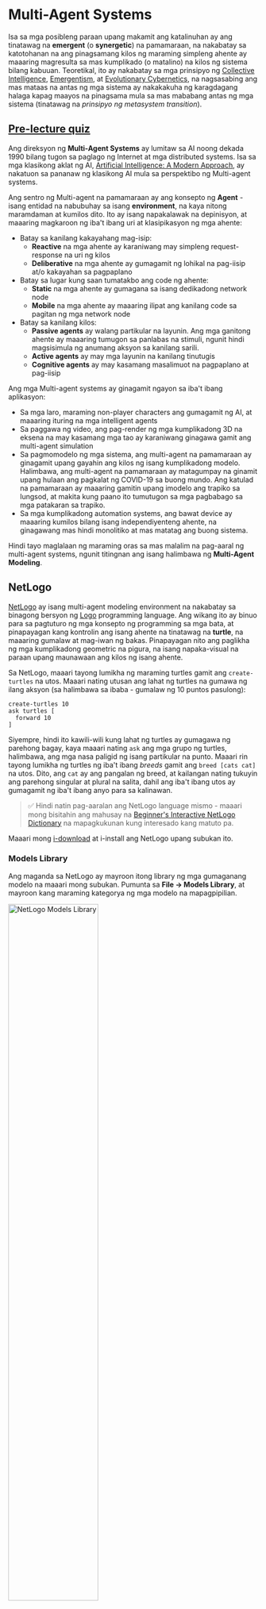 <!--
CO_OP_TRANSLATOR_METADATA:
{
  "original_hash": "1ddf651d7681b4449f9d09ea3b17911e",
  "translation_date": "2025-08-28T02:26:38+00:00",
  "source_file": "lessons/6-Other/23-MultiagentSystems/README.md",
  "language_code": "tl"
}
-->
# Multi-Agent Systems

Isa sa mga posibleng paraan upang makamit ang katalinuhan ay ang tinatawag na **emergent** (o **synergetic**) na pamamaraan, na nakabatay sa katotohanan na ang pinagsamang kilos ng maraming simpleng ahente ay maaaring magresulta sa mas kumplikado (o matalino) na kilos ng sistema bilang kabuuan. Teoretikal, ito ay nakabatay sa mga prinsipyo ng [Collective Intelligence](https://en.wikipedia.org/wiki/Collective_intelligence), [Emergentism](https://en.wikipedia.org/wiki/Global_brain), at [Evolutionary Cybernetics](https://en.wikipedia.org/wiki/Global_brain), na nagsasabing ang mas mataas na antas ng mga sistema ay nakakakuha ng karagdagang halaga kapag maayos na pinagsama mula sa mas mababang antas ng mga sistema (tinatawag na *prinsipyo ng metasystem transition*).

## [Pre-lecture quiz](https://ff-quizzes.netlify.app/en/ai/quiz/45)

Ang direksyon ng **Multi-Agent Systems** ay lumitaw sa AI noong dekada 1990 bilang tugon sa paglago ng Internet at mga distributed systems. Isa sa mga klasikong aklat ng AI, [Artificial Intelligence: A Modern Approach](https://en.wikipedia.org/wiki/Artificial_Intelligence:_A_Modern_Approach), ay nakatuon sa pananaw ng klasikong AI mula sa perspektibo ng Multi-agent systems.

Ang sentro ng Multi-agent na pamamaraan ay ang konsepto ng **Agent** - isang entidad na nabubuhay sa isang **environment**, na kaya nitong maramdaman at kumilos dito. Ito ay isang napakalawak na depinisyon, at maaaring magkaroon ng iba't ibang uri at klasipikasyon ng mga ahente:

* Batay sa kanilang kakayahang mag-isip:
   - **Reactive** na mga ahente ay karaniwang may simpleng request-response na uri ng kilos
   - **Deliberative** na mga ahente ay gumagamit ng lohikal na pag-iisip at/o kakayahan sa pagpaplano
* Batay sa lugar kung saan tumatakbo ang code ng ahente:
   - **Static** na mga ahente ay gumagana sa isang dedikadong network node
   - **Mobile** na mga ahente ay maaaring ilipat ang kanilang code sa pagitan ng mga network node
* Batay sa kanilang kilos:
   - **Passive agents** ay walang partikular na layunin. Ang mga ganitong ahente ay maaaring tumugon sa panlabas na stimuli, ngunit hindi magsisimula ng anumang aksyon sa kanilang sarili.
   - **Active agents** ay may mga layunin na kanilang tinutugis
   - **Cognitive agents** ay may kasamang masalimuot na pagpaplano at pag-iisip

Ang mga Multi-agent systems ay ginagamit ngayon sa iba't ibang aplikasyon:

* Sa mga laro, maraming non-player characters ang gumagamit ng AI, at maaaring ituring na mga intelligent agents
* Sa paggawa ng video, ang pag-render ng mga kumplikadong 3D na eksena na may kasamang mga tao ay karaniwang ginagawa gamit ang multi-agent simulation
* Sa pagmomodelo ng mga sistema, ang multi-agent na pamamaraan ay ginagamit upang gayahin ang kilos ng isang kumplikadong modelo. Halimbawa, ang multi-agent na pamamaraan ay matagumpay na ginamit upang hulaan ang pagkalat ng COVID-19 sa buong mundo. Ang katulad na pamamaraan ay maaaring gamitin upang imodelo ang trapiko sa lungsod, at makita kung paano ito tumutugon sa mga pagbabago sa mga patakaran sa trapiko.
* Sa mga kumplikadong automation systems, ang bawat device ay maaaring kumilos bilang isang independiyenteng ahente, na ginagawang mas hindi monolitiko at mas matatag ang buong sistema.

Hindi tayo maglalaan ng maraming oras sa mas malalim na pag-aaral ng multi-agent systems, ngunit titingnan ang isang halimbawa ng **Multi-Agent Modeling**.

## NetLogo

[NetLogo](https://ccl.northwestern.edu/netlogo/) ay isang multi-agent modeling environment na nakabatay sa binagong bersyon ng [Logo](https://en.wikipedia.org/wiki/Logo_(programming_language)) programming language. Ang wikang ito ay binuo para sa pagtuturo ng mga konsepto ng programming sa mga bata, at pinapayagan kang kontrolin ang isang ahente na tinatawag na **turtle**, na maaaring gumalaw at mag-iwan ng bakas. Pinapayagan nito ang paglikha ng mga kumplikadong geometric na pigura, na isang napaka-visual na paraan upang maunawaan ang kilos ng isang ahente.

Sa NetLogo, maaari tayong lumikha ng maraming turtles gamit ang `create-turtles` na utos. Maaari nating utusan ang lahat ng turtles na gumawa ng ilang aksyon (sa halimbawa sa ibaba - gumalaw ng 10 puntos pasulong):

```
create-turtles 10
ask turtles [
  forward 10
]
```

Siyempre, hindi ito kawili-wili kung lahat ng turtles ay gumagawa ng parehong bagay, kaya maaari nating `ask` ang mga grupo ng turtles, halimbawa, ang mga nasa paligid ng isang partikular na punto. Maaari rin tayong lumikha ng turtles ng iba't ibang *breeds* gamit ang `breed [cats cat]` na utos. Dito, ang `cat` ay ang pangalan ng breed, at kailangan nating tukuyin ang parehong singular at plural na salita, dahil ang iba't ibang utos ay gumagamit ng iba't ibang anyo para sa kalinawan.

> ✅ Hindi natin pag-aaralan ang NetLogo language mismo - maaari mong bisitahin ang mahusay na [Beginner's Interactive NetLogo Dictionary](https://ccl.northwestern.edu/netlogo/bind/) na mapagkukunan kung interesado kang matuto pa.

Maaari mong [i-download](https://ccl.northwestern.edu/netlogo/download.shtml) at i-install ang NetLogo upang subukan ito.

### Models Library

Ang maganda sa NetLogo ay mayroon itong library ng mga gumaganang modelo na maaari mong subukan. Pumunta sa **File → Models Library**, at mayroon kang maraming kategorya ng mga modelo na mapagpipilian.

<img alt="NetLogo Models Library" src="images/NetLogo-ModelLib.png" width="60%"/>

> Isang screenshot ng models library ni Dmitry Soshnikov

Maaari mong buksan ang isa sa mga modelo, halimbawa **Biology → Flocking**.

### Main Principles

Pagkatapos buksan ang modelo, dadalhin ka sa pangunahing screen ng NetLogo. Narito ang isang sample na modelo na naglalarawan sa populasyon ng mga lobo at tupa, na may limitadong resources (damo).

![NetLogo Main Screen](../../../../../translated_images/NetLogo-Main.32653711ec1a01b3cab22ec0b148e64193d0b979b055285bef329d5e3d6958c5.tl.png)

> Screenshot ni Dmitry Soshnikov

Sa screen na ito, makikita mo:

* Ang seksyon ng **Interface** na naglalaman ng:
  - Ang pangunahing field, kung saan nabubuhay ang lahat ng ahente
  - Iba't ibang controls: buttons, sliders, atbp.
  - Mga graphs na maaari mong gamitin upang ipakita ang mga parameter ng simulation
* Ang **Code** tab na naglalaman ng editor, kung saan maaari kang mag-type ng NetLogo program

Sa karamihan ng mga kaso, ang interface ay magkakaroon ng **Setup** button, na nag-iinitialize ng simulation state, at isang **Go** button na nagsisimula ng execution. Ang mga ito ay pinangangasiwaan ng mga kaukulang handlers sa code na ganito ang hitsura:

```
to go [
...
]
```

Ang mundo ng NetLogo ay binubuo ng mga sumusunod na bagay:

* **Agents** (turtles) na maaaring gumalaw sa field at gumawa ng kung ano. Inuutos mo ang mga ahente gamit ang `ask turtles [...]` syntax, at ang code sa brackets ay isinasagawa ng lahat ng ahente sa *turtle mode*.
* **Patches** ay mga square na lugar ng field, kung saan nabubuhay ang mga ahente. Maaari mong tukuyin ang lahat ng ahente sa parehong patch, o maaari mong baguhin ang mga kulay ng patch at iba pang mga katangian. Maaari mo ring `ask patches` na gumawa ng kung ano.
* **Observer** ay isang natatanging ahente na kumokontrol sa mundo. Ang lahat ng button handlers ay isinasagawa sa *observer mode*.

> ✅ Ang kagandahan ng isang multi-agent environment ay ang code na tumatakbo sa turtle mode o sa patch mode ay isinasagawa nang sabay-sabay ng lahat ng ahente nang parallel. Kaya, sa pamamagitan ng pagsusulat ng kaunting code at pagprograma ng kilos ng indibidwal na ahente, maaari kang lumikha ng kumplikadong kilos ng sistema ng simulation bilang kabuuan.

### Flocking

Bilang isang halimbawa ng multi-agent na kilos, tingnan natin ang **[Flocking](https://en.wikipedia.org/wiki/Flocking_(behavior))**. Ang Flocking ay isang kumplikadong pattern na katulad ng kung paano lumilipad ang mga kawan ng ibon. Kapag pinapanood mo silang lumipad, maaari mong isipin na sinusunod nila ang isang uri ng kolektibong algorithm, o na mayroon silang isang uri ng *collective intelligence*. Gayunpaman, ang kumplikadong kilos na ito ay lumilitaw kapag ang bawat indibidwal na ahente (sa kasong ito, isang *ibon*) ay inoobserbahan lamang ang ilang iba pang ahente sa maikling distansya mula dito, at sinusunod ang tatlong simpleng patakaran:

* **Alignment** - ito ay tumutugon sa average na direksyon ng mga kalapit na ahente
* **Cohesion** - ito ay sinusubukang tumugon sa average na posisyon ng mga kapitbahay (*long range attraction*)
* **Separation** - kapag masyadong malapit sa ibang mga ibon, sinusubukan nitong lumayo (*short range repulsion*)

Maaari mong patakbuhin ang flocking na halimbawa at obserbahan ang kilos. Maaari mo ring ayusin ang mga parameter, tulad ng *degree of separation*, o ang *viewing range*, na tumutukoy kung gaano kalayo ang nakikita ng bawat ibon. Tandaan na kung babawasan mo ang viewing range sa 0, lahat ng ibon ay nagiging bulag, at tumitigil ang flocking. Kung babawasan mo ang separation sa 0, lahat ng ibon ay nagtitipon sa isang tuwid na linya.

> ✅ Lumipat sa **Code** tab at tingnan kung saan ipinatupad sa code ang tatlong patakaran ng flocking (alignment, cohesion, at separation). Pansinin kung paano natin tinutukoy lamang ang mga ahente na nasa paningin.

### Iba pang Mga Modelong Pwedeng Tingnan

May ilang iba pang mga kawili-wiling modelo na maaari mong eksperimento:

* **Art → Fireworks** nagpapakita kung paano ang isang paputok ay maaaring ituring na kolektibong kilos ng indibidwal na mga fire streams
* **Social Science → Traffic Basic** at **Social Science → Traffic Grid** nagpapakita ng modelo ng trapiko sa lungsod sa 1D at 2D Grid na may o walang traffic lights. Ang bawat kotse sa simulation ay sumusunod sa mga sumusunod na patakaran:
   - Kung ang espasyo sa harap nito ay walang laman - mag-accelerate (hanggang sa isang tiyak na max speed)
   - Kung nakikita ang hadlang sa harap - mag-brake (at maaari mong ayusin kung gaano kalayo ang nakikita ng driver)
* **Social Science → Party** nagpapakita kung paano nagkakagrupo ang mga tao sa isang cocktail party. Maaari mong hanapin ang kombinasyon ng mga parameter na nagdudulot ng pinakamabilis na pagtaas ng kasiyahan ng grupo.

Tulad ng nakikita mula sa mga halimbawang ito, ang mga multi-agent simulations ay maaaring maging isang kapaki-pakinabang na paraan upang maunawaan ang kilos ng isang kumplikadong sistema na binubuo ng mga indibidwal na sumusunod sa parehong o katulad na lohika. Maaari rin itong gamitin upang kontrolin ang mga virtual agents, tulad ng [NPCs](https://en.wikipedia.org/wiki/NPC) sa mga computer games, o mga ahente sa 3D animated worlds.

## Deliberative Agents

Ang mga ahenteng nabanggit sa itaas ay napakasimple, tumutugon sa mga pagbabago sa environment gamit ang isang uri ng algorithm. Bilang ganito, sila ay **reactive agents**. Gayunpaman, minsan ang mga ahente ay maaaring mag-isip at magplano ng kanilang kilos, kung saan sila ay tinatawag na **deliberative**.

Isang tipikal na halimbawa ay isang personal na ahente na tumatanggap ng utos mula sa tao upang mag-book ng vacation tour. Ipagpalagay na maraming ahente ang nabubuhay sa internet na maaaring tumulong dito. Dapat nitong kontakin ang ibang mga ahente upang makita kung anong mga flight ang available, ano ang mga presyo ng hotel para sa iba't ibang petsa, at subukang makipag-negosasyon para sa pinakamagandang presyo. Kapag ang vacation plan ay kumpleto at naaprubahan ng may-ari, maaari itong magpatuloy sa pag-book.

Upang magawa ito, kailangan ng mga ahente na **makipag-usap**. Para sa matagumpay na komunikasyon, kailangan nila ng:

* Ilang **standard languages para magpalitan ng kaalaman**, tulad ng [Knowledge Interchange Format](https://en.wikipedia.org/wiki/Knowledge_Interchange_Format) (KIF) at [Knowledge Query and Manipulation Language](https://en.wikipedia.org/wiki/Knowledge_Query_and_Manipulation_Language) (KQML). Ang mga wikang ito ay dinisenyo batay sa [Speech Act theory](https://en.wikipedia.org/wiki/Speech_act).
* Ang mga wikang ito ay dapat ding maglaman ng ilang **protocols para sa negosasyon**, batay sa iba't ibang **auction types**.
* Isang **common ontology** na gagamitin, upang tumukoy sila sa parehong mga konsepto na alam ang kanilang semantika
* Isang paraan upang **matuklasan** kung ano ang kayang gawin ng iba't ibang ahente, batay din sa isang uri ng ontology

Ang deliberative agents ay mas kumplikado kaysa sa reactive, dahil hindi lamang sila tumutugon sa mga pagbabago sa environment, dapat din silang makapagpasimula ng mga aksyon. Isa sa mga iminungkahing arkitektura para sa deliberative agents ay ang tinatawag na Belief-Desire-Intention (BDI) agent:

* **Beliefs** bumubuo ng set ng kaalaman tungkol sa environment ng ahente. Maaari itong istruktura bilang isang knowledge base o set ng rules na maaaring ilapat ng ahente sa isang partikular na sitwasyon sa environment.
* **Desires** tumutukoy sa kung ano ang nais gawin ng ahente, i.e. ang mga layunin nito. Halimbawa, ang layunin ng personal assistant agent sa itaas ay mag-book ng tour, at ang layunin ng hotel agent ay makapag-maximize ng kita.
* **Intentions** ay mga partikular na aksyon na plano ng ahente upang makamit ang mga layunin nito. Ang mga aksyon ay karaniwang nagbabago sa environment at nagdudulot ng komunikasyon sa ibang mga ahente.

May ilang mga platform na magagamit para sa pagbuo ng multi-agent systems, tulad ng [JADE](https://jade.tilab.com/). [Ang papel na ito](https://arxiv.org/ftp/arxiv/papers/2007/2007.08961.pdf) ay naglalaman ng pagsusuri ng mga multi-agent platforms, kasama ang maikling kasaysayan ng multi-agent systems at ang iba't ibang mga senaryo ng paggamit nito.

## Konklusyon

Ang mga Multi-Agent systems ay maaaring magkaroon ng iba't ibang anyo at magamit sa maraming iba't ibang aplikasyon. 
Ang mga ito ay karaniwang nakatuon sa mas simpleng kilos ng indibidwal na ahente, at nakakamit ang mas kumplikadong kilos ng kabuuang sistema dahil sa **synergetic effect**.

## 🚀 Hamon

Dalhin ang araling ito sa totoong mundo at subukang mag-konseptwalisa ng isang multi-agent system na maaaring lutasin ang isang problema. Ano, halimbawa, ang kailangang gawin ng isang multi-agent system upang i-optimize ang ruta ng school bus? Paano ito maaaring gumana sa isang panaderya?

## [Post-lecture quiz](https://ff-quizzes.netlify.app/en/ai/quiz/46)

## Review & Self Study

Suriin ang paggamit ng ganitong uri ng sistema sa industriya. Pumili ng isang domain tulad ng manufacturing o industriya ng video game at tuklasin kung paano maaaring magamit ang mga multi-agent systems upang lutasin ang mga natatanging problema.

## [NetLogo Assignment](assignment.md)

---

**Paunawa**:  
Ang dokumentong ito ay isinalin gamit ang AI translation service na [Co-op Translator](https://github.com/Azure/co-op-translator). Bagama't sinisikap naming maging tumpak, tandaan na ang mga awtomatikong pagsasalin ay maaaring maglaman ng mga pagkakamali o hindi pagkakatugma. Ang orihinal na dokumento sa kanyang katutubong wika ang dapat ituring na opisyal na sanggunian. Para sa mahalagang impormasyon, inirerekomenda ang propesyonal na pagsasalin ng tao. Hindi kami mananagot sa anumang hindi pagkakaunawaan o maling interpretasyon na maaaring magmula sa paggamit ng pagsasaling ito.